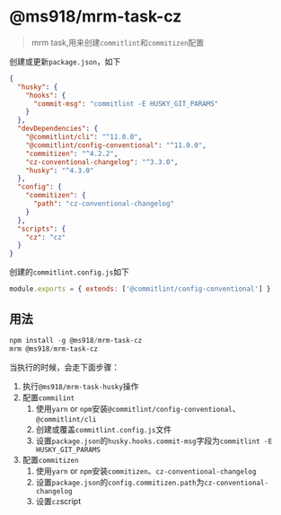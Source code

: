 # @ms918/mrm-task-cz

> mrm task,用来创建`commitlint`和`commitizen`配置

创建或更新`package.json`，如下

```json
{
  "husky": {
    "hooks": {
      "commit-msg": "commitlint -E HUSKY_GIT_PARAMS"
    }
  },
  "devDependencies": {
    "@commitlint/cli": "^11.0.0",
    "@commitlint/config-conventional": "^11.0.0",
    "commitizen": "^4.2.2",
    "cz-conventional-changelog": "^3.3.0",
    "husky": "^4.3.0"
  },
  "config": {
    "commitizen": {
      "path": "cz-conventional-changelog"
    }
  },
  "scripts": {
    "cz": "cz"
  }
}
```

创建的`commitlint.config.js`如下

```js
module.exports = { extends: ['@commitlint/config-conventional'] }
```

## 用法

```powershell
npm install -g @ms918/mrm-task-cz
mrm @ms918/mrm-task-cz
```

当执行的时候，会走下面步骤：

1. 执行`@ms918/mrm-task-husky`操作
2. 配置`commilint`
   1. 使用`yarn` or `npm`安装`@commitlint/config-conventional`、`@commitlint/cli`
   2. 创建或覆盖`commitlint.config.js`文件
   3. 设置`package.json`的`husky.hooks.commit-msg`字段为`commitlint -E HUSKY_GIT_PARAMS`
3. 配置`commitizen`
   1. 使用`yarn` or `npm`安装`commitizen`、`cz-conventional-changelog`
   2. 设置`package.json`的`config.commitizen.path`为`cz-conventional-changelog`
   3. 设置`cz`script
